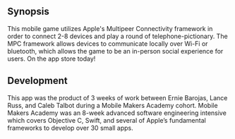## Synopsis

This mobile game utilizes Apple's Multipeer Connectivity framework in order to connect 2-8 devices and play a round of telephone-pictionary. The MPC framework allows devices to communicate locally over Wi-Fi or bluetooth, which allows the game to be an in-person social experience for users. On the app store today!

## Development

This app was the product of 3 weeks of work between Ernie Barojas, Lance Russ, and Caleb Talbot during a Mobile Makers Academy cohort. Mobile Makers Academy was an 8-week advanced software engineering intensive which covers Objective C, Swift, and several of Apple’s fundamental frameworks to develop over 30 small apps.
